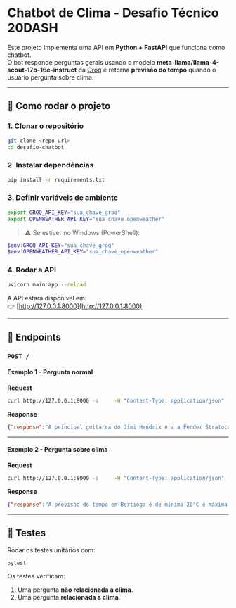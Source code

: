 # Chatbot de Clima - Desafio Técnico 20DASH

Este projeto implementa uma API em **Python + FastAPI** que funciona como chatbot.  
O bot responde perguntas gerais usando o modelo **meta-llama/llama-4-scout-17b-16e-instruct** da [Groq](https://console.groq.com/) e retorna **previsão do tempo** quando o usuário pergunta sobre clima.

---

## 🚀 Como rodar o projeto

### 1. Clonar o repositório
```bash
git clone <repo-url>
cd desafio-chatbot
```

### 2. Instalar dependências
```bash
pip install -r requirements.txt
```

### 3. Definir variáveis de ambiente
```bash
export GROQ_API_KEY="sua_chave_groq"
export OPENWEATHER_API_KEY="sua_chave_openweather"
```

> ⚠️ Se estiver no Windows (PowerShell):
```powershell
$env:GROQ_API_KEY="sua_chave_groq"
$env:OPENWEATHER_API_KEY="sua_chave_openweather"
```

### 4. Rodar a API
```bash
uvicorn main:app --reload
```

A API estará disponível em:  
👉 [http://127.0.0.1:8000](http://127.0.0.1:8000)

---

## 📡 Endpoints

### `POST /`

#### Exemplo 1 - Pergunta normal
**Request**
```bash
curl http://127.0.0.1:8000 -s     -H "Content-Type: application/json"     -d '{"message": "Qual era a principal guitarra do Jimi Hendrix?"}'
```

**Response**
```json
{"response":"A principal guitarra do Jimi Hendrix era a Fender Stratocaster."}
```

---

#### Exemplo 2 - Pergunta sobre clima
**Request**
```bash
curl http://127.0.0.1:8000 -s     -H "Content-Type: application/json"     -d '{"message": "Vai chover em Bertioga amanhã?"}'
```

**Response**
```json
{"response":"A previsão do tempo em Bertioga é de mínima 20°C e máxima 24°C."}
```

---

## 🧪 Testes

Rodar os testes unitários com:
```bash
pytest
```

Os testes verificam:
1. Uma pergunta **não relacionada a clima**.
2. Uma pergunta **relacionada a clima**.
